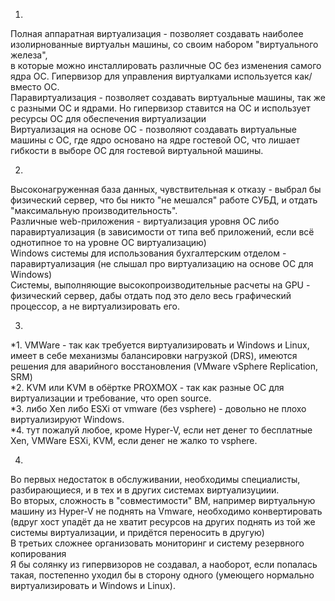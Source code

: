 1.  
Полная аппаратная виртуализация - позволяет создавать наиболее изолирнованные виртуальн машины, со своим набором "виртуального железа",  
в которые можно инсталлировать различные ОС без изменения самого ядра ОС. Гипервизор для управления виртуалками используется как/вместо ОС.  
Паравиртуализация - позволяет создавать виртуальные машины, так же с разными ОС и ядрами. Но гипервизор ставится на ОС и использует ресурсы ОС для обеспечения виртуализации  
Виртуализация на основе ОС - позволяют создавать виртуальные машины с ОС, где ядро основано на ядре гостевой ОС, что лишает гибкости в выборе ОС для гостевой виртуальной машины.  
  
2.  
Высоконагруженная база данных, чувствительная к отказу - выбрал бы физический сервер, что бы никто "не мешался" работе СУБД, и отдать "максимальную производительность".  
Различные web-приложения - виртуализация уровня ОС либо паравиртуализация (в зависимости от типа веб приложений, если всё однотипное то на уровне ОС виртуализацию)  
Windows системы для использования бухгалтерским отделом - паравиртуализация (не слышал про виртуализацию на основе ОС для Windows)  
Системы, выполняющие высокопроизводительные расчеты на GPU - физический сервер, дабы отдать под это дело весь графический процессор, а не виртуализировать его.  
  
3.  
  
   *1. VMWare - так как требуется виртуализировать и Windows и Linux, имеет в себе механизмы балансировки нагрузкой (DRS), имеются решения для аварийного восстановления (VMware vSphere Replication, SRM)  
   *2. KVM или KVM в обёртке PROXMOX - так как разные ОС для виртуализации и требование, что open source.  
   *3. либо Xen либо ESXi от vmware (без vsphere) - довольно не плохо виртуализируют Windows.  
   *4. тут пожалуй любое, кроме Hyper-V, если нет денег то бесплатные Xen, VMWare ESXi, KVM, если денег не жалко то vsphere.  
  
4.  
Во первых недостаток в обслуживании, необходимы специалисты, разбирающиеся, и в тех и в других системах виртуализуциии.  
Во вторых, сложность в "совместимости" ВМ, например виртуальную машину из Hyper-V не поднять на Vmware, необходимо конвертировать (вдруг хост упадёт да не хватит ресурсов на других поднять из той же системы виртуализации, и придётся переносить в другую)  
В третьих сложнее организовать мониторинг и систему резервного копирования  
Я бы солянку из гипервизоров не создавал, а наоборот, если попалась такая, постепенно уходил бы в сторону одного (умеющего нормально виртуализировать и Windows и Linux).  





